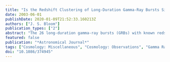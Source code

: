 ```yaml
---
title: "Is the Redshift Clustering of Long-Duration Gamma-Ray Bursts Significant?"
date: 2003-06-01
publishDate: 2020-01-09T21:52:33.160213Z
authors: ["J. S. Bloom"]
publication_types: ["2"]
abstract: "The 26 long-duration gamma-ray bursts (GRBs) with known redshifts form a distinct cosmological set, selected differently than other cosmological probes such as quasars and galaxies. Since the progenitors are now believed to be connected with active star formation and since burst emission penetrates dust, one hope is that with a uniformly selected sample, the large-scale redshift distribution of GRBs can help constrain the star formation history of the universe. However, we show that strong observational biases in ground-based redshift discovery hamper a clean determination of the large-scale GRB rate and hence the connection of GRBs to the star formation history. We then focus on the properties of the small-scale (clustering) distribution of GRB redshifts. When corrected for heliocentric motion relative to the local Hubble flow, the observed redshifts appear to show a propensity for clustering: eight of 26 GRBs occurred within a recession velocity difference of 1000 km s$^-1$ of another GRB. That is, four pairs of GRBs occurred within 30 h$^-1$$_65$ Myr in cosmic time, despite being causally separated on the sky. We investigate the significance of this clustering using a simulation that accounts for at least some of the strong observational and intrinsic biases in redshift discovery. Comparison of the numbers of close redshift pairs expected from the simulation with that observed shows no significant small-scale clustering excess in the present sample; however, the four close pairs occur in only about 20% of the simulated data sets (the precise significance of the clustering is dependent on the modeled biases). We conclude with some impetuses and suggestions for future precise GRB redshift measurements."
featured: false
publication: "*Astronomical Journal*"
tags: ["Cosmology: Miscellaneous", "Cosmology: Observations", "Gamma Rays", "Astrophysics"]
doi: "10.1086/374945"
---
```


